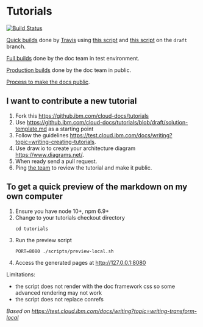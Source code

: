 <!-- markdownlint-disable -->
# Tutorials

[![Build Status](https://v3.travis.ibm.com/cloud-docs-solutions/solution-tutorials.svg?token=3zVsKWBpyuw2qWyZGMDS&branch=draft)](https://v3.travis.ibm.com/cloud-docs-solutions/solution-tutorials)

[Quick builds](https://pages.github.ibm.com/cloud-docs-solutions/solution-tutorials/) done by [Travis](https://v3.travis.ibm.com/github/cloud-docs-solutions/solution-tutorials) using [this script](./scripts/preview-build.sh) and [this script](./scripts/preview-push.sh) on the `draft` branch.

[Full builds](https://test.cloud.ibm.com/docs/solution-tutorials/index.html#tutorials) done by the doc team in test environment.

[Production builds](https://cloud.ibm.com/docs/solution-tutorials/index.html#tutorials) done by the doc team in public.

[Process to make the docs public](https://github.ibm.com/Bluemix/cloud-portfolio-solutions/tree/master/solutions#how-do-we-make-the-solutions-public).

## I want to contribute a new tutorial

1. Fork this https://github.ibm.com/cloud-docs/tutorials
1. Use https://github.ibm.com/cloud-docs/tutorials/blob/draft/solution-template.md as a starting point
1. Follow the guidelines https://test.cloud.ibm.com/docs/writing?topic=writing-creating-tutorials.
1. Use draw.io to create your architecture diagram https://www.diagrams.net/.
1. When ready send a pull request.
1. Ping [the team](https://github.ibm.com/Bluemix/cloud-portfolio-solutions/wiki) to review the tutorial and make it public.

## To get a quick preview of the markdown on my own computer

1. Ensure you have node 10+, npm 6.9+
1. Change to your tutorials checkout directory
   ```
   cd tutorials
   ```
1. Run the preview script
   ```
   PORT=8080 ./scripts/preview-local.sh
   ```
1. Access the generated pages at http://127.0.0.1:8080

Limitations:
- the script does not render with the doc framework css so some advanced rendering may not work
- the script does not replace conrefs

_Based on https://test.cloud.ibm.com/docs/writing?topic=writing-transform-local_

